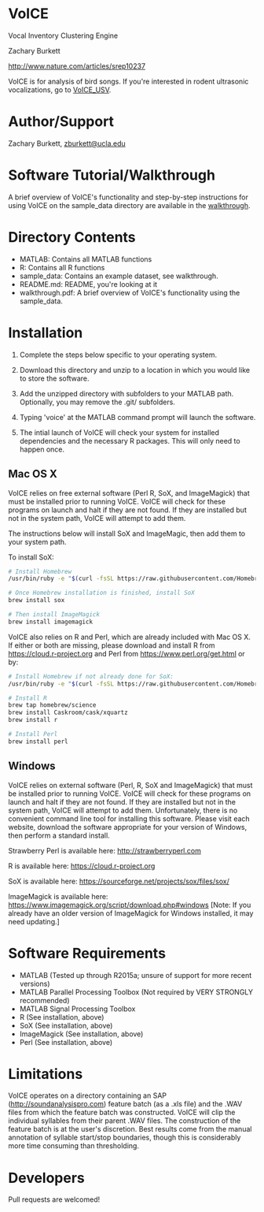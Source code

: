 VoICE
========
Vocal Inventory Clustering Engine

Zachary Burkett

http://www.nature.com/articles/srep10237

VoICE is for analysis of bird songs. If you're interested in rodent ultrasonic vocalizations, go to [VoICE_USV](https://github.com/zburkett/VoICE_USV).

Author/Support
==============
Zachary Burkett, zburkett@ucla.edu

Software Tutorial/Walkthrough
=============================
A brief overview of VoICE's functionality and step-by-step instructions for using VoICE on the sample_data directory are available in the [walkthrough](https://github.com/zburkett/VoICE/blob/master/walkthrough.pdf).

Directory Contents
==================
  * MATLAB: Contains all MATLAB functions
  * R: Contains all R functions
  * sample_data: Contains an example dataset, see walkthrough.
  * README.md: README, you're looking at it
  * walkthrough.pdf: A brief overview of VoICE's functionality using the sample_data.

Installation
============
1. Complete the steps below specific to your operating system.

2. Download this directory and unzip to a location in which you would like to store the software.

3. Add the unzipped directory with subfolders to your MATLAB path. Optionally, you may remove the .git/ subfolders.

4. Typing 'voice' at the MATLAB command prompt will launch the software.

5. The intial launch of VoICE will check your system for installed dependencies and the necessary R packages. This will only need to happen once.

Mac OS X
--------
VoICE relies on free external software (Perl R, SoX, and ImageMagick) that must be installed prior to running VoICE. VoICE will check for these programs on launch and halt if they are not found. If they are installed but not in the system path, VoICE will attempt to add them.

The instructions below will install SoX and ImageMagic, then add them to your system path.

To install SoX:
```bash
# Install Homebrew
/usr/bin/ruby -e "$(curl -fsSL https://raw.githubusercontent.com/Homebrew/install/master/install)"

# Once Homebrew installation is finished, install SoX
brew install sox

# Then install ImageMagick
brew install imagemagick
```

VoICE also relies on R and Perl, which are already included with Mac OS X. If either or both are missing, please download and install R from https://cloud.r-project.org and Perl from https://www.perl.org/get.html or by:
```bash
# Install Homebrew if not already done for SoX:
/usr/bin/ruby -e "$(curl -fsSL https://raw.githubusercontent.com/Homebrew/install/master/install)"

# Install R
brew tap homebrew/science
brew install Caskroom/cask/xquartz
brew install r

# Install Perl
brew install perl
```

Windows
-------
VoICE relies on external software (Perl, R, SoX and ImageMagick) that must be installed prior to running VoICE. VoICE will check for these programs on launch and halt if they are not found. If they are installed but not in the system path, VoICE will attempt to add them. Unfortunately, there is no convenient command line tool for installing this software. Please visit each website, download the software appropriate for your version of Windows, then perform a standard install.

Strawberry Perl is available here: http://strawberryperl.com

R is available here: https://cloud.r-project.org

SoX is available here: https://sourceforge.net/projects/sox/files/sox/

ImageMagick is available here: https://www.imagemagick.org/script/download.php#windows [Note: If you already have an older version of ImageMagick for Windows installed, it may need updating.]

Software Requirements
=====================
  * MATLAB (Tested up through R2015a; unsure of support for more recent versions)
  * MATLAB Parallel Processing Toolbox (Not required by VERY STRONGLY recommended)
  * MATLAB Signal Processing Toolbox
  * R (See installation, above)
  * SoX (See installation, above)
  * ImageMagick (See installation, above)
  * Perl (See installation, above)
  
Limitations
===========
VoICE operates on a directory containing an SAP (http://soundanalysispro.com) feature batch (as a .xls file) and the .WAV files from which the feature batch was constructed. VoICE will clip the individual syllables from their parent .WAV files. The construction of the feature batch is at the user's discretion. Best results come from the manual annotation of syllable start/stop boundaries, though this is considerably more time consuming than thresholding.

Developers
==========
Pull requests are welcomed!